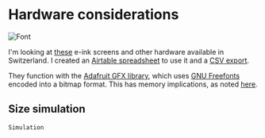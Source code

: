 # Hardware considerations
![Font](https://cdn-learn.adafruit.com/guides/cropped_images/000/000/071/medium640/char.png?1534965453)

I'm looking at [these](https://www.bastelgarage.ch/bauteile/displays/e-ink-epapers-display?limit=100) e-ink screens and other hardware available in Switzerland. I created an [Airtable spreadsheet](https://airtable.com/shr6Nev4DOkmD801Z) to use it and a [CSV export](./object/2022-eink-shopping.csv).

They function with the [Adafruit GFX library](https://learn.adafruit.com/adafruit-gfx-graphics-library), which uses [GNU Freefonts](https://www.gnu.org/software/freefont/) encoded into a bitmap format. This has memory implications, as noted [here](https://learn.adafruit.com/adafruit-gfx-graphics-library/using-fonts).

## Size simulation
```
Simulation
```